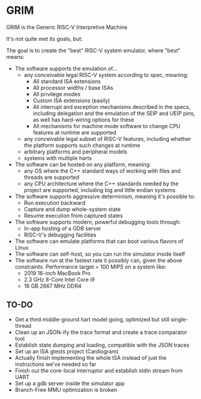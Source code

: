 # GRIM
GRIM is the Generic RISC-V Interpretive Machine

It's not quite met its goals, but:

The goal is to create the "best" RISC-V system emulator, where "best" means:

* The software supports the emulation of...
  * any conceivable legal RISC-V system according to spec, meaning:
    * All standard ISA extensions
    * All processor widths / base ISAs
    * All privilege modes
    * Custom ISA extensions (easily)
    * All interrupt and exception mechanisms described in the specs, including delegation and the emulation of the SEIP and UEIP pins, as well has hard-wiring options for these
    * All mechanisms for machine mode software to change CPU features at runtime are supported
  * any conceivable legal subset of RISC-V features, including whether the platform supports such changes at runtime
  * arbitrary platforms and peripheral models
  * systems with multiple harts
* The software can be hosted on any platform, meaning:
  * any OS where the C++ standard ways of working with files and threads are supported
  * any CPU architecture where the C++ standards needed by the project are supported, including big and little endian systems
* The software supports aggressive determinism, meaning it's possible to:
  * Run execution backward
  * Capture and dump whole-system state
  * Resume execution from captured states
* The software supports modern, powerful debugging tools through:
  * In-app hosting of a GDB server
  * RISC-V's debugging facilities
* The software can emulate platforms that can boot various flavors of Linux
* The software can self-host, so you can run the simulator inside itself
* The software run at the fastest rate it possibly can, given the above constraints. Performance target = 100 MIPS on a system like:
  * 2019 16-inch MacBook Pro
  * 2.3 GHz 8-Core Intel Core i9
  * 16 GB 2667 MHz DDR4

## TO-DO

* Get a third middle-ground hart model going, optimized but still single-thread
* Clean up an JSON-ify the trace format and create a trace comparator tool
* Establish state dumping and loading, compatible with the JSON traces
* Set up an ISA gtests project (Cardiogram)
* Actually finish implementing the whole ISA instead of just the instructions
  we've needed so far
* Finish out the core-local interruptor and establish stdin stream from UART
* Set up a gdb server inside the simulator app
* Branch-Free MMU optimization is broken
